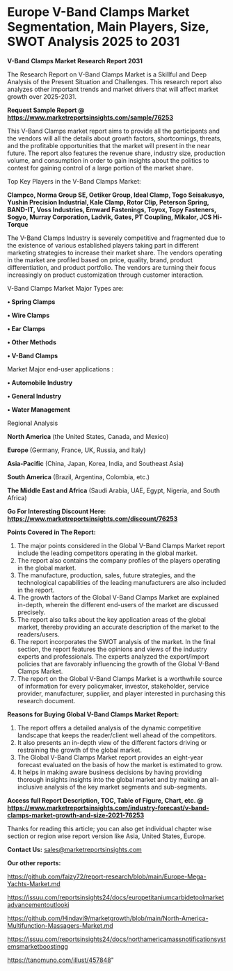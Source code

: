 # Europe V-Band Clamps Market Segmentation, Main Players, Size, SWOT Analysis 2025 to 2031

<strong>V-Band Clamps Market Research Report 2031</strong>

The Research Report on V-Band Clamps Market is a Skillful and Deep Analysis of the Present Situation and Challenges. This research report also analyzes other important trends and market drivers that will affect market growth over 2025-2031.

<strong>Request Sample Report @ <a href=https://www.marketreportsinsights.com/sample/76253>https://www.marketreportsinsights.com/sample/76253</a></strong>

This V-Band Clamps market report aims to provide all the participants and the vendors will all the details about growth factors, shortcomings, threats, and the profitable opportunities that the market will present in the near future. The report also features the revenue share, industry size, production volume, and consumption in order to gain insights about the politics to contest for gaining control of a large portion of the market share.

Top Key Players in the V-Band Clamps Market:

<strong>Clampco, Norma Group SE, Oetiker Group, Ideal Clamp, Togo Seisakusyo, Yushin Precision Industrial, Kale Clamp, Rotor Clip, Peterson Spring, BAND-IT, Voss Industries, Emward Fastenings, Toyox, Topy Fasteners, Sogyo, Murray Corporation, Ladvik, Gates, PT Coupling, Mikalor, JCS Hi-Torque</strong>

The V-Band Clamps Industry is severely competitive and fragmented due to the existence of various established players taking part in different marketing strategies to increase their market share. The vendors operating in the market are profiled based on price, quality, brand, product differentiation, and product portfolio. The vendors are turning their focus increasingly on product customization through customer interaction.

V-Band Clamps Market Major Types are:

<strong>• Spring Clamps

• Wire Clamps

• Ear Clamps

• Other Methods

• V-Band Clamps</strong>

Market Major end-user applications :

<strong>• Automobile Industry

• General Industry

• Water Management</strong>

Regional Analysis

</u><strong><b>North America</b></strong> (the United States, Canada, and Mexico)

<strong><b>Europe </b></strong>(Germany, France, UK, Russia, and Italy)

<strong><b>Asia-Pacific</b></strong> (China, Japan, Korea, India, and Southeast Asia)

<strong><b>South America</b></strong> (Brazil, Argentina, Colombia, etc.)

<strong><b>The Middle East and Africa</b></strong> (Saudi Arabia, UAE, Egypt, Nigeria, and South Africa)

<strong>Go For Interesting Discount Here: <a href=https://www.marketreportsinsights.com/discount/76253>https://www.marketreportsinsights.com/discount/76253</a></strong>

<strong>Points Covered in The Report:</strong>
<ol>
  <li>The major points considered in the Global V-Band Clamps Market report include the leading competitors operating in the global market.</li>
  <li>The report also contains the company profiles of the players operating in the global market.</li>
  <li>The manufacture, production, sales, future strategies, and the technological capabilities of the leading manufacturers are also included in the report.</li>
  <li>The growth factors of the Global V-Band Clamps Market are explained in-depth, wherein the different end-users of the market are discussed precisely.</li>
  <li>The report also talks about the key application areas of the global market, thereby providing an accurate description of the market to the readers/users.</li>
  <li>The report incorporates the SWOT analysis of the market. In the final section, the report features the opinions and views of the industry experts and professionals. The experts analyzed the export/import policies that are favorably influencing the growth of the Global V-Band Clamps Market.</li>
  <li>The report on the Global V-Band Clamps Market is a worthwhile source of information for every policymaker, investor, stakeholder, service provider, manufacturer, supplier, and player interested in purchasing this research document.</li>
</ol>
<strong>Reasons for Buying Global V-Band Clamps Market Report:</strong>

<ol>
  <li>The report offers a detailed analysis of the dynamic competitive landscape that keeps the reader/client well ahead of the competitors.</li>
  <li>It also presents an in-depth view of the different factors driving or restraining the growth of the global market.</li>
  <li>The Global V-Band Clamps Market report provides an eight-year forecast evaluated on the basis of how the market is estimated to grow.</li>
  <li>It helps in making aware business decisions by having providing thorough insights insights into the global market and by making an all-inclusive analysis of the key market segments and sub-segments.</li>
</ol>
<strong>Access full Report Description, TOC, Table of Figure, Chart, etc. @ <a href=https://www.marketreportsinsights.com/industry-forecast/v-band-clamps-market-growth-and-size-2021-76253>https://www.marketreportsinsights.com/industry-forecast/v-band-clamps-market-growth-and-size-2021-76253</a></strong>


Thanks for reading this article; you can also get individual chapter wise section or region wise report version like Asia, United States, Europe.

<strong>Contact Us:</strong>
sales@marketreportsinsights.com

<strong>Our other reports:</strong>

<a href=https://github.com/faizy72/report-research/blob/main/Europe-Mega-Yachts-Market.md>https://github.com/faizy72/report-research/blob/main/Europe-Mega-Yachts-Market.md</a>

<a href=https://issuu.com/reportsinsights24/docs/europetitaniumcarbidetoolmarketadvancementoutlooki>https://issuu.com/reportsinsights24/docs/europetitaniumcarbidetoolmarketadvancementoutlooki</a>

<a href=https://github.com/Hindavi9/marketgrowth/blob/main/North-America-Multifunction-Massagers-Market.md>https://github.com/Hindavi9/marketgrowth/blob/main/North-America-Multifunction-Massagers-Market.md</a>

<a href=https://issuu.com/reportsinsights24/docs/northamericamassnotificationsystemsmarketboostingg>https://issuu.com/reportsinsights24/docs/northamericamassnotificationsystemsmarketboostingg</a>

<a href=https://tanomuno.com/illust/457848>https://tanomuno.com/illust/457848</a>"
